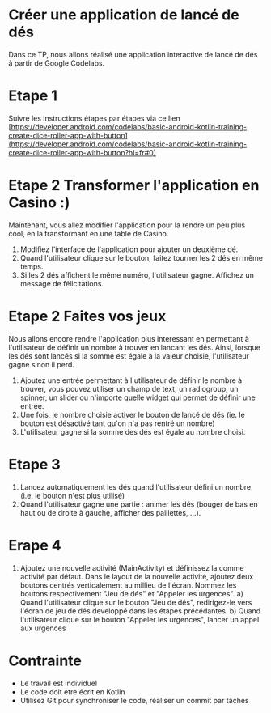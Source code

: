 # Créer une application de lancé de dés
Dans ce TP, nous allons réalisé une application interactive de lancé de dés à partir de Google Codelabs. 

# Etape 1
Suivre les instructions étapes par étapes via ce lien [https://developer.android.com/codelabs/basic-android-kotlin-training-create-dice-roller-app-with-button](https://developer.android.com/codelabs/basic-android-kotlin-training-create-dice-roller-app-with-button?hl=fr#0)


# Etape 2 Transformer l'application en Casino :) 
Maintenant, vous allez modifier l'application pour la rendre un peu plus cool, en la transformant en une table de Casino. 

1. Modifiez l'interface de l'application pour ajouter un deuxième dé. 
2. Quand l'utilisateur clique sur le bouton, faitez tourner les 2 dés en même temps. 
3. Si les 2 dés affichent le même numéro, l'utilisateur gagne. Affichez un message de félicitations. 

# Etape 2 Faites vos jeux 
Nous allons encore rendre l'application plus interessant en permettant à l'utilisateur de définir un nombre à trouver en lancant les dés. Ainsi, lorsque les dés sont lancés si la somme est égale à la valeur choisie, l'utilisateur gagne sinon il perd. 

1. Ajoutez une entrée permettant à l'utilisateur de définir le nombre à trouver, vous pouvez utiliser un champ de text, un radiogroup, un spinner, un slider ou n'importe quelle widget qui permet de définir une entrée. 
2. Une fois, le nombre choisie activer le bouton de lancé de dés (ie. le bouton est désactivé tant qu'on n'a pas rentré un nombre)
3. L'utilisateur gagne si la somme des dés est égale au nombre choisi. 

# Etape 3 
1. Lancez automatiquement les dés quand l'utilisateur défini un nombre (i.e. le bouton n'est plus utilisé)
2. Quand l'utilisateur gagne une partie : animer les dés (bouger de bas en haut ou de droite à gauche, afficher des paillettes, ...).

# Erape 4 
1. Ajoutez une nouvelle activité (MainActivity) et définissez la comme activité par défaut. Dans le layout de la nouvelle activité, ajoutez deux boutons centrés verticalement au millieu de l'écran. Nommez les boutons respectivement "Jeu de dés" et "Appeler les urgences".
   a) Quand l'utilisateur clique sur le bouton "Jeu de dés", redirigez-le vers l'écran de jeu de dés developpé dans les étapes précédantes.
   b) Quand l'utilisateur clique sur le bouton "Appeler les urgences", lancer un appel aux urgences

# Contrainte 
- Le travail est individuel
- Le code doit etre écrit en Kotlin 
- Utilisez Git pour synchroniser le code, réaliser un commit par tâches 
